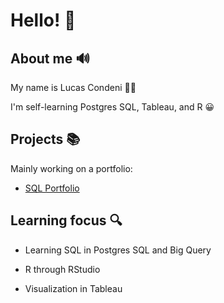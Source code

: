 # Hello! :wave:

## About me  :loud_sound:

My name is Lucas Condeni 🧔‍♂️  

I'm self-learning Postgres SQL, Tableau, and R 😀 

## Projects  :books:

Mainly working on a portfolio: 

  - [SQL Portfolio](https://github.com/BigMadBoi/SQL-Portfolio "SQL Portfolio")

## Learning focus  :mag:

- Learning SQL in Postgres SQL and Big Query

- R through RStudio 

- Visualization in Tableau

<!---
LucCondeni/LucCondeni is a ✨ special ✨ repository because its `README.md` (this file) appears on your GitHub profile.
You can click the Preview link to take a look at your changes.
--->
